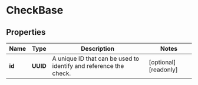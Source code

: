 

# CheckBase


## Properties

| Name | Type | Description | Notes |
|------------ | ------------- | ------------- | -------------|
|**id** | **UUID** | A unique ID that can be used to identify and reference the check. |  [optional] [readonly] |



